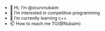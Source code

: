 - 👋 Hi, I’m @xcurvnubaim
- 👀 I’m interested in competitive programming
- 🌱 I’m currently learning c++
- 📫 How to reach me TG(@Nubaim)

<!---
xcurvnubaim/xcurvnubaim is a ✨ special ✨ repository because its `README.md` (this file) appears on your GitHub profile.
You can click the Preview link to take a look at your changes.
--->
